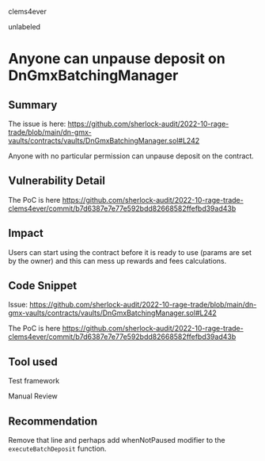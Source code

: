 clems4ever

unlabeled

# Anyone can unpause deposit on DnGmxBatchingManager

## Summary

The issue is here: https://github.com/sherlock-audit/2022-10-rage-trade/blob/main/dn-gmx-vaults/contracts/vaults/DnGmxBatchingManager.sol#L242

Anyone with no particular permission can unpause deposit on the contract.

## Vulnerability Detail

The PoC is here https://github.com/sherlock-audit/2022-10-rage-trade-clems4ever/commit/b7d6387e7e77e592bdd82668582ffefbd39ad43b

## Impact

Users can start using the contract before it is ready to use (params are set by the owner) and this can mess up rewards and fees calculations.

## Code Snippet

Issue: https://github.com/sherlock-audit/2022-10-rage-trade/blob/main/dn-gmx-vaults/contracts/vaults/DnGmxBatchingManager.sol#L242

The PoC is here https://github.com/sherlock-audit/2022-10-rage-trade-clems4ever/commit/b7d6387e7e77e592bdd82668582ffefbd39ad43b

## Tool used

Test framework

Manual Review

## Recommendation

Remove that line and perhaps add whenNotPaused modifier to the `executeBatchDeposit` function.

